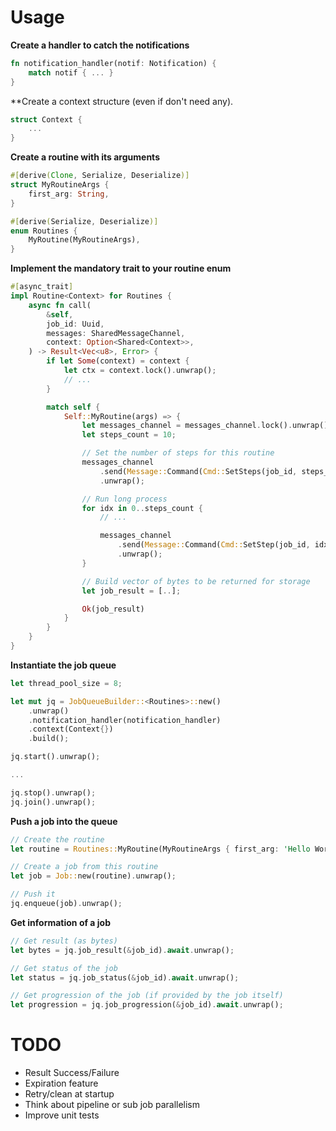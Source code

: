 # Usage

**Create a handler to catch the notifications**

```rust
fn notification_handler(notif: Notification) {
    match notif { ... }
}
```

**Create a context structure (even if don't need any).

```rust
struct Context {
    ...
}
```

**Create a routine with its arguments**

```rust
#[derive(Clone, Serialize, Deserialize)]
struct MyRoutineArgs {
    first_arg: String,
}

#[derive(Serialize, Deserialize)]
enum Routines {
    MyRoutine(MyRoutineArgs),
}
```

**Implement the mandatory trait to your routine enum**

```rust
#[async_trait]
impl Routine<Context> for Routines {
    async fn call(
        &self,
        job_id: Uuid,
        messages: SharedMessageChannel,
        context: Option<Shared<Context>>,
    ) -> Result<Vec<u8>, Error> {
        if let Some(context) = context {
            let ctx = context.lock().unwrap();
            // ...
        }

        match self {
            Self::MyRoutine(args) => {
                let messages_channel = messages_channel.lock().unwrap();
                let steps_count = 10;

                // Set the number of steps for this routine
                messages_channel
                    .send(Message::Command(Cmd::SetSteps(job_id, steps_count)))
                    .unwrap();

                // Run long process
                for idx in 0..steps_count {
                    // ...

                    messages_channel
                        .send(Message::Command(Cmd::SetStep(job_id, idx)))
                        .unwrap();
                }

                // Build vector of bytes to be returned for storage
                let job_result = [..];

                Ok(job_result)
            }
        }
    }
}
```

**Instantiate the job queue**

```rust
let thread_pool_size = 8;

let mut jq = JobQueueBuilder::<Routines>::new()
    .unwrap()
    .notification_handler(notification_handler)
    .context(Context{})
    .build();

jq.start().unwrap();

...

jq.stop().unwrap();
jq.join().unwrap();
```

**Push a job into the queue**

```rust
// Create the routine
let routine = Routines::MyRoutine(MyRoutineArgs { first_arg: 'Hello World'.to_string() });

// Create a job from this routine
let job = Job::new(routine).unwrap();

// Push it
jq.enqueue(job).unwrap();
```

**Get information of a job**

```rust
// Get result (as bytes)
let bytes = jq.job_result(&job_id).await.unwrap();

// Get status of the job
let status = jq.job_status(&job_id).await.unwrap();

// Get progression of the job (if provided by the job itself)
let progression = jq.job_progression(&job_id).await.unwrap();
```

# TODO

- Result Success/Failure
- Expiration feature
- Retry/clean at startup
- Think about pipeline or sub job parallelism
- Improve unit tests
